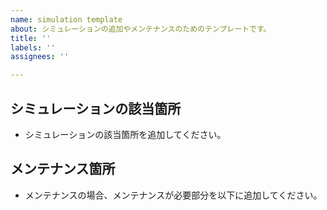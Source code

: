 ```yaml
---
name: simulation template
about: シミュレーションの追加やメンテナンスのためのテンプレートです。
title: ''
labels: ''
assignees: ''

---
```


## シミュレーションの該当箇所

- シミュレーションの該当箇所を追加してください。

## メンテナンス箇所

- メンテナンスの場合、メンテナンスが必要部分を以下に追加してください。
